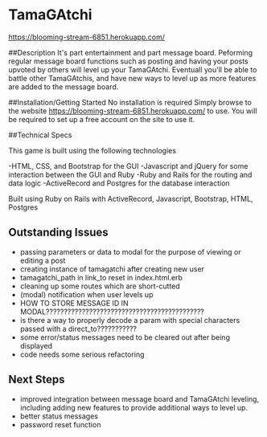 # TamaGAtchi

https://blooming-stream-6851.herokuapp.com/

##Description
It's part entertainment and part message board.  Peforming regular message board functions such
as posting and having your posts upvoted by others will level up your TamaGAtchi.  Eventuall you'll be able to battle other TamaGAtchis, and have new ways to level up as more features are added to the message board.

##Installation/Getting Started
No installation is required  Simply browse to the website
https://blooming-stream-6851.herokuapp.com/
to use.  You will be required to set up a free account on the site to use it.

##Technical Specs

This game is built using the following technologies

-HTML, CSS, and Bootstrap for the GUI
-Javascript and jQuery for some interaction between the GUI and Ruby
-Ruby and Rails for the routing and data logic
-ActiveRecord and Postgres for the database interaction

Built using Ruby on Rails with ActiveRecord, Javascript, Bootstrap, HTML, Postgres

## Outstanding Issues
- passing parameters or data to modal for the purpose of viewing or editing a post
- creating instance of tamagatchi after creating new user
- tamagatchi_path in link_to reset in index.html.erb
- cleaning up some routes which are short-cutted
- (modal) notification when user levels up
- HOW TO STORE MESSAGE ID IN MODAL????????????????????????????????????????????
- is there a way to properly decode a param with special characters passed with a direct_to???????????
- some error/status messages need to be cleared out after being displayed
- code needs some serious refactoring

## Next Steps
- improved integration between message board and TamaGAtchi leveling, including adding new features to provide additional ways to level up.
- better status messages
- password reset function
